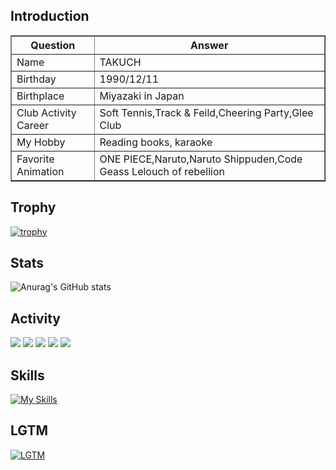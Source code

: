 ## Introduction

<div align="center">
   <table border=1>
   <tr>
     <th>Question</th>
     <th>Answer</th>
   </tr>
   <tr>
     <td>Name</td>
     <td>TAKUCH</td>
   </tr>
   <tr>
     <td>Birthday</td>
     <td>1990/12/11</td>
   </tr>
   <tr>
     <td>Birthplace</td>
     <td>Miyazaki in Japan</td>
   </tr>
   <tr>
     <td>Club Activity Career</td>
     <td>Soft Tennis,Track & Feild,Cheering Party,Glee Club</td>
   </tr>
   <tr>
     <td>My Hobby</td>
     <td>Reading books, karaoke</td>
   </tr>
   <tr>
     <td>Favorite Animation</td>
     <td>ONE PIECE,Naruto,Naruto Shippuden,Code Geass Lelouch of rebellion</td>
   </tr>
 </table>
 </div>

## Trophy
[![trophy](https://github-profile-trophy.vercel.app/?username=sacky3105&theme=radical)](https://github.com/sacky3105/github-profile-trophy)

## Stats
![Anurag's GitHub stats](https://github-readme-stats.vercel.app/api?username=sacky3105&show=reviews,discussions_started,discussions_answered,prs_merged,prs_merged_percentage&theme=radical)

## Activity
![](http://github-profile-summary-cards.vercel.app/api/cards/profile-details?username=sacky3105&theme=radical)
![](http://github-profile-summary-cards.vercel.app/api/cards/repos-per-language?username=sacky3105&theme=radical)
![](http://github-profile-summary-cards.vercel.app/api/cards/most-commit-language?username=sacky3105&theme=radical)
![](http://github-profile-summary-cards.vercel.app/api/cards/stats?username=sacky3105&theme=radical)
![](http://github-profile-summary-cards.vercel.app/api/cards/productive-time?username=sacky3105&theme=radical&utcOffset=8)

## Skills
[![My Skills](https://skillicons.dev/icons?i=html,css,js,ts,react,git,github,java,php,py,cs,mysql,linux,nodejs,npm,pnpm,powershell,spring,django,laravel,docker,dotnet,eclipse,visualstudio,vscode)](https://skillicons.dev)

## LGTM

[![LGTM](https://media.giphy.com/media/v1.Y2lkPTc5MGI3NjExbmk3ZjM1aDR1Mmx4aGJoaGhiNjVneWxuM29waW80azdrdjhudTBuZiZlcD12MV9naWZzX3NlYXJjaCZjdD1n/2K4V9yBmFjjKo/giphy.gif)](https://media.giphy.com/media/v1.Y2lkPTc5MGI3NjExbmk3ZjM1aDR1Mmx4aGJoaGhiNjVneWxuM29waW80azdrdjhudTBuZiZlcD12MV9naWZzX3NlYXJjaCZjdD1n/2K4V9yBmFjjKo/giphy.gif)
